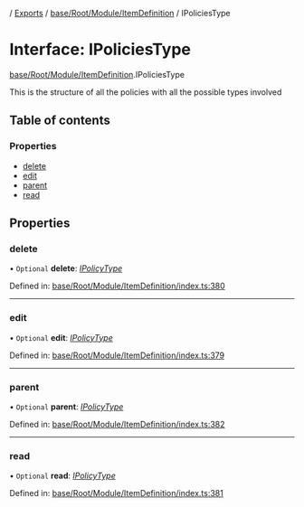[](../README.md) / [Exports](../modules.md) / [base/Root/Module/ItemDefinition](../modules/base_root_module_itemdefinition.md) / IPoliciesType

# Interface: IPoliciesType

[base/Root/Module/ItemDefinition](../modules/base_root_module_itemdefinition.md).IPoliciesType

This is the structure of all the policies
with all the possible types involved

## Table of contents

### Properties

- [delete](base_root_module_itemdefinition.ipoliciestype.md#delete)
- [edit](base_root_module_itemdefinition.ipoliciestype.md#edit)
- [parent](base_root_module_itemdefinition.ipoliciestype.md#parent)
- [read](base_root_module_itemdefinition.ipoliciestype.md#read)

## Properties

### delete

• `Optional` **delete**: [*IPolicyType*](base_root_module_itemdefinition.ipolicytype.md)

Defined in: [base/Root/Module/ItemDefinition/index.ts:380](https://github.com/onzag/itemize/blob/0569bdf2/base/Root/Module/ItemDefinition/index.ts#L380)

___

### edit

• `Optional` **edit**: [*IPolicyType*](base_root_module_itemdefinition.ipolicytype.md)

Defined in: [base/Root/Module/ItemDefinition/index.ts:379](https://github.com/onzag/itemize/blob/0569bdf2/base/Root/Module/ItemDefinition/index.ts#L379)

___

### parent

• `Optional` **parent**: [*IPolicyType*](base_root_module_itemdefinition.ipolicytype.md)

Defined in: [base/Root/Module/ItemDefinition/index.ts:382](https://github.com/onzag/itemize/blob/0569bdf2/base/Root/Module/ItemDefinition/index.ts#L382)

___

### read

• `Optional` **read**: [*IPolicyType*](base_root_module_itemdefinition.ipolicytype.md)

Defined in: [base/Root/Module/ItemDefinition/index.ts:381](https://github.com/onzag/itemize/blob/0569bdf2/base/Root/Module/ItemDefinition/index.ts#L381)
